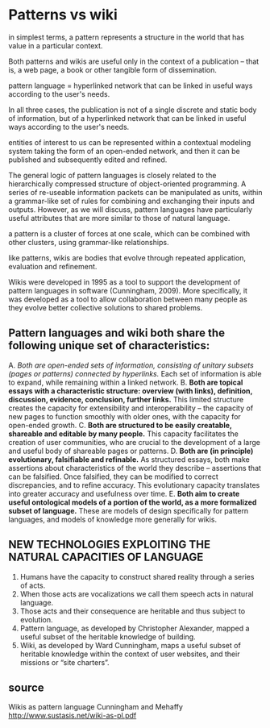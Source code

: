 # Patterns vs wiki

in simplest terms, a pattern represents a structure in the world that has value in a particular context.

Both patterns and wikis are useful only in the context of a publication – that is, a web page, a book or other tangible form of dissemination.

pattern language = hyperlinked network that can be linked in useful ways according to the user's needs.


In all three cases, the publication is not of a single discrete and static body of information, but of a hyperlinked
network that can be linked in useful ways according to the user's needs.

entities of interest to us can be represented within a contextual modeling system taking the form of an
open-ended network, and then it can be published and subsequently edited and refined.


The general logic of pattern languages is closely related to the hierarchically compressed structure of object-oriented programming. A series of re-useable information packets can be manipulated as units, within a grammar-like set of rules for combining and exchanging their inputs and outputs. However, as we will discuss, pattern languages have particularly useful attributes that are more similar to those of natural language.

a pattern is a cluster of forces at one scale, which can be combined with other clusters, using grammar-like relationships.

like patterns, wikis are bodies that evolve through repeated application, evaluation and refinement.

Wikis were developed in 1995 as a tool to support the development of pattern languages in software (Cunningham, 2009). More specifically, it was developed as a tool to allow collaboration between many people as they evolve better collective solutions to shared problems.

## Pattern languages and wiki both share the following unique set of characteristics:
A. *Both are open-ended sets of information, consisting of unitary subsets (pages or patterns) connected by hyperlinks.* Each set of information is able to expand, while remaining within a linked network.
B. **Both are topical essays with a characteristic structure: overview (with links), definition, discussion, evidence, conclusion, further links.** This limited structure creates the capacity for extensibility and interoperability – the capacity of new pages to function smoothly with older ones, with the capacity for open-ended growth.
C. **Both are structured to be easily creatable, shareable and editable by many people.** This capacity facilitates the creation of user communities, who are crucial to the development of a large and useful body of shareable pages or patterns.
D. **Both are (in principle) evolutionary, falsifiable and refinable.** As structured essays, both make assertions about characteristics of the world they describe – assertions that can be falsified. Once falsified, they can be modified to correct discrepancies, and to refine accuracy. This evolutionary capacity translates into greater accuracy and usefulness over time.
E. **Both aim to create useful ontological models of a portion of the world, as a more formalized subset of language.**
These are models of design specifically for pattern languages, and models of knowledge more generally for wikis.

## NEW TECHNOLOGIES EXPLOITING THE NATURAL CAPACITIES OF LANGUAGE

1. Humans have the capacity to construct shared reality through a series of acts.
2. When those acts are vocalizations we call them speech acts in natural language.
3. Those acts and their consequence are heritable and thus subject to evolution.
4. Pattern language, as developed by Christopher Alexander, mapped a useful subset of the heritable knowledge of building.
5. Wiki, as developed by Ward Cunningham, maps a useful subset of heritable knowledge within the context of user websites, and their missions or “site charters”.

## source
Wikis as pattern language Cunningham and Mehaffy
http://www.sustasis.net/wiki-as-pl.pdf

